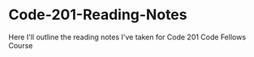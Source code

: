 # Code-201-Reading-Notes

Here I'll outline the reading notes I've taken for Code 201 Code Fellows Course
